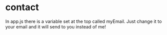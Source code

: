 # contact
In app.js there is a variable set at the top called myEmail.  Just change it to your email and it will send to you instead of me!
